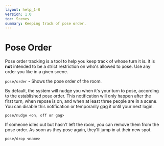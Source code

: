 ```yaml
---
layout: help_1-0
version: 1.0
toc: Scenes
summary: Keeping track of pose order.
---
```

# Pose Order

Pose order tracking is a tool to help you keep track of whose turn it is.  It is **not** intended to be a strict restriction on who's allowed to pose.  Use any order you like in a given scene.

`pose/order` - Shows the pose order of the room.

By default, the system will nudge you when it's your turn to pose, according to the established pose order.  This notification will only happen after the first turn, when repose is on, and when at least three people are in a scene.  You can disable this notification or temporarily gag it until your next login.

`pose/nudge <on, off or gag>`

If someone idles out but hasn't left the room, you can remove them from the pose order.  As soon as they pose again, they'll jump in at their new spot.

`pose/drop <name>`